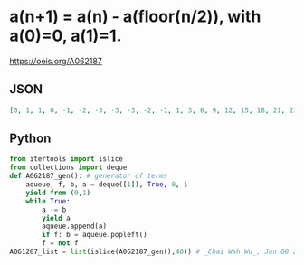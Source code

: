 # a\(n\+1\) \= a\(n\) \- a\(floor\(n/2\)\), with a\(0\)\=0, a\(1\)\=1\.
https://oeis.org/A062187
## JSON
```JSON
[0, 1, 1, 0, -1, -2, -3, -3, -3, -2, -1, 1, 3, 6, 9, 12, 15, 18, 21, 23, 25, 26, 27, 26, 25, 22, 19, 13, 7, -2, -11, -23, -35, -50, -65, -83, -101, -122, -143, -166, -189, -214, -239, -265, -291, -318, -345, -371, -397, -422, -447, -469, -491, -510, -529, -542, -555, -562, -569, -567, -565, -554, -543, -520, -497, -462]
```
## Python
```Python
from itertools import islice
from collections import deque
def A062187_gen(): # generator of terms
    aqueue, f, b, a = deque([1]), True, 0, 1
    yield from (0,1)
    while True:
        a -= b
        yield a
        aqueue.append(a)
        if f: b = aqueue.popleft()
        f = not f
A061287_list = list(islice(A062187_gen(),40)) # _Chai Wah Wu_, Jun 08 2022
```
